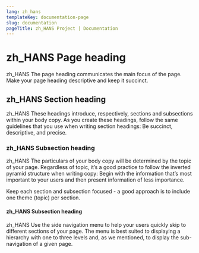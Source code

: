 ```yaml
---
lang: zh_hans
templateKey: documentation-page
slug: documentation
pageTitle: zh_HANS Project | Documentation
---
```


# zh_HANS Page heading

<p class="usa-intro"> 
zh_HANS The page heading communicates the main focus of the page. Make your page heading descriptive and keep it succinct.
</p>

## zh_HANS Section heading

zh_HANS These headings introduce, respectively, sections and subsections within your body copy. As you create these headings, follow the same guidelines that you use when writing section headings: Be succinct, descriptive, and precise.

### zh_HANS Subsection heading

zh_HANS The particulars of your body copy will be determined by the topic of your page. Regardless of topic, it’s a good practice to follow the inverted pyramid structure when writing copy: Begin with the information that’s most important to your users and then present information of less importance.

Keep each section and subsection focused - a good approach is to include one theme (topic) per section.

#### zh_HANS Subsection heading

zh_HANS Use the side navigation menu to help your users quickly skip to different sections of your page. The menu is best suited to displaying a hierarchy with one to three levels and, as we mentioned, to display the sub-navigation of a given page.
